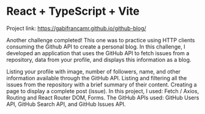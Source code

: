 # React + TypeScript + Vite

Project link: https://gabifrancamr.github.io/github-blog/

Another challenge completed! This one was to practice using HTTP clients consuming the Github API to create a personal blog. In this challenge, I developed an application that uses the GitHub API to fetch issues from a repository, data from your profile, and displays this information as a blog.

Listing your profile with image, number of followers, name, and other information available through the GitHub API.
Listing and filtering all the issues from the repository with a brief summary of their content.
Creating a page to display a complete post (issue).
In this project, I used: Fetch / Axios, Routing and React Router DOM, Forms. The GitHub APIs used: GitHub Users API, GitHub Search API, and GitHub Issues API.
